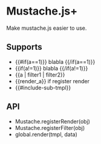 # Mustache.js+

Make mustache.js easier to use.

## Supports

- {{#if(a==1)}} blabla {{/if(a==1)}}
- {{if(a!=1)}} blabla {{/if(a!=1)}}
- {{a | filter1 | filter2}}
- {{render_a}} if register render
- {{#include-sub-tmpl}}

## API

- Mustache.registerRender(obj)
- Mustache.registerFilter(obj)
- global.render(tmpl, data)